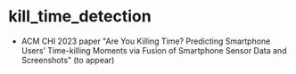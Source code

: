 # kill_time_detection

* ACM CHI 2023 paper "Are You Killing Time? Predicting Smartphone Users’ Time-killing Moments via Fusion of Smartphone Sensor Data and Screenshots" (to appear)
